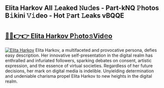 ## Elita Harkov All 𝙻eaked 𝙽u𝚍es - Part-kNQ 𝙿hotos B𝚒kini 𝚅𝚒deo - Hot 𝙿art 𝙻eaks vBQQE

# <h2><a href="http://ld2x7kz.urlbe.top/?page=Elita+Harkov">🔗🔗👉👉 Elita Harkov P𝚑oto𝚜Vid𝚎o</a></h2>

[![Elita Harkov](https://i.imgur.com/eBuTRDB.gif)](http://ld2x7kz.urlbe.top/?page=Elita+Harkov)
Elita Harkov, a multifaceted and provocative persona, defies easy description. Her innovative self-presentation in the digital realm has enthralled and infuriated followers, sparking debates on consent, artistic expression, and the essence of virtual societies. Regardless of her future decisions, her mark on digital media is indelible. Unyielding determination and undeniable charisma propel Elita Harkov to new heights in the digital realm.

